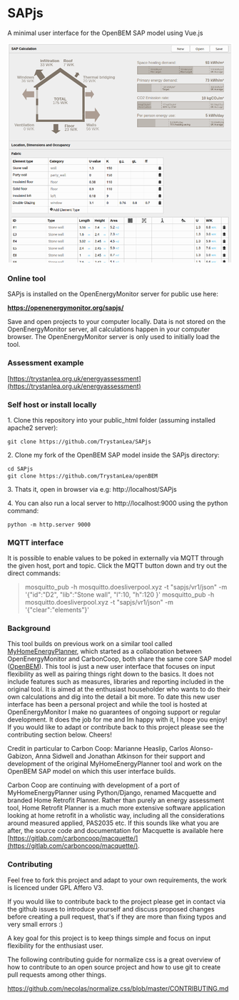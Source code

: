 # SAPjs

A minimal user interface for the OpenBEM SAP model using Vue.js

![SAPjs.png](SAPjs.png)

### Online tool

SAPjs is installed on the OpenEnergyMonitor server for public use here:

**https://openenergymonitor.org/sapjs/**

Save and open projects to your computer locally. Data is not stored on the OpenEnergyMonitor server, all calculations happen in your computer browser.
The OpenEnergyMonitor server is only used to initially load the tool.

### Assessment example

[https://trystanlea.org.uk/energyassessment](https://trystanlea.org.uk/energyassessment)

### Self host or install locally

1\. Clone this repository into your public_html folder (assuming installed apache2 server):

    git clone https://github.com/TrystanLea/SAPjs
    
2\. Clone my fork of the OpenBEM SAP model inside the SAPjs directory:

    cd SAPjs
    git clone https://github.com/TrystanLea/openBEM
    
 3\. Thats it, open in browser via e.g: http://localhost/SAPjs 

 4\. You can also run a local server to http://localhost:9000 using the python command:

    python -m http.server 9000

### MQTT interface

It is possible to enable values to be poked in externally via MQTT through the given 
host, port and topic.  Click the MQTT button down and try out the direct commands:

> mosquitto_pub -h mosquitto.doesliverpool.xyz -t "sapjs/vr1/json" -m '{"id":"D2", "lib":"Stone wall", "l":10, "h":120 }'
> mosquitto_pub -h mosquitto.doesliverpool.xyz -t "sapjs/vr1/json" -m '{"clear":"elements"}'


### Background

This tool builds on previous work on a similar tool called [MyHomeEnergyPlanner](https://github.com/emoncms/MyHomeEnergyPlanner), which started as a collaboration between OpenEnergyMonitor and CarbonCoop, both share the same core SAP model ([OpenBEM](https://github.com/trystanlea/Openbem)). This tool is just a new user interface that focuses on input flexibility as well as pairing things right down to the basics. It does not include features such as measures, libraries and reporting included in the original tool. It is aimed at the enthusiast householder who wants to do their own calculations and dig into the detail a bit more. To date this new user interface has been a personal project and while the tool is hosted at OpenEnergyMonitor I make no guarantees of ongoing support or regular development. It does the job for me and Im happy with it, I hope you enjoy! If you would like to adapt or contribute back to this project please see the contributing section below. Cheers!

Credit in particular to Carbon Coop: Marianne Heaslip, Carlos Alonso-Gabizon, Anna Sidwell and Jonathan Atkinson for their support and development of the original MyHomeEnergyPlanner tool and work on the OpenBEM SAP model on which this user interface builds. 

Carbon Coop are continuing with development of a port of MyHomeEnergyPlanner using Python/Django, renamed Macquette and branded Home Retrofit Planner. Rather than purely an energy assessment tool, Home Retrofit Planner is a much more extensive software application looking at home retrofit in a wholistic way, including all the considerations around measured applied, PAS2035 etc. If this sounds like what you are after, the source code and documentation for Macquette is available here [https://gitlab.com/carboncoop/macquette/](https://gitlab.com/carboncoop/macquette/).
    
### Contributing 

Feel free to fork this project and adapt to your own requirements, the work is licenced under GPL Affero V3. 

If you would like to contribute back to the project please get in contact via the github issues to introduce yourself and discuss proposed changes before creating a pull request, that's if they are more than fixing typos and very small errors :)

A key goal for this project is to keep things simple and focus on input flexibility for the enthusiast user.

The following contributing guide for normalize css is a great overview of how to contribute to an open source project and how to use git to create pull requests among other things.

https://github.com/necolas/normalize.css/blob/master/CONTRIBUTING.md


